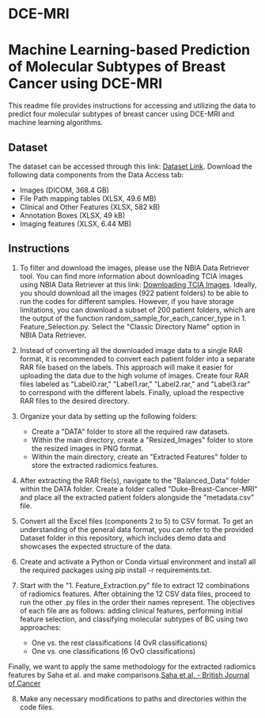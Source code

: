 # DCE-MRI
# Machine Learning-based Prediction of Molecular Subtypes of Breast Cancer using DCE-MRI

This readme file provides instructions for accessing and utilizing the data to predict four molecular subtypes of breast cancer using DCE-MRI and machine learning algorithms.

## Dataset

The dataset can be accessed through this link: [Dataset Link](https://wiki.cancerimagingarchive.net/pages/viewpage.action?pageId=70226903). Download the following data components from the Data Access tab:

- Images (DICOM, 368.4 GB)
- File Path mapping tables (XLSX, 49.6 MB)
- Clinical and Other Features (XLSX, 582 kB)
- Annotation Boxes (XLSX, 49 kB)
- Imaging features (XLSX, 6.44 MB)

## Instructions

1. To filter and download the images, please use the NBIA Data Retriever tool. You can find more information about downloading TCIA images using NBIA Data Retriever at this link: [Downloading TCIA Images](https://wiki.cancerimagingarchive.net/display/NBIA/Downloading+TCIA+Images). Ideally, you should download all the images (922 patient folders) to be able to run the codes for different samples. However, if you have storage limitations, you can download a subset of 200 patient folders, which are the output of the function random_sample_for_each_cancer_type in 1. Feature_Selection.py. Select the "Classic Directory Name" option in NBIA Data Retriever.

2. Instead of converting all the downloaded image data to a single RAR format, it is recommended to convert each patient folder into a separate RAR file based on the labels. This approach will make it easier for uploading the data due to the high volume of images. Create four RAR files labeled as "Label0.rar," "Label1.rar," "Label2.rar," and "Label3.rar" to correspond with the different labels. Finally, upload the respective RAR files to the desired directory.

3. Organize your data by setting up the following folders:

     - Create a "DATA" folder to store all the required raw datasets.
     - Within the main directory, create a "Resized_Images" folder to store the resized images in PNG format.
     - Within the main directory, create an "Extracted Features" folder to store the extracted radiomics features.
4. After extracting the RAR file(s), navigate to the "Balanced_Data" folder within the DATA folder. Create a folder called "Duke-Breast-Cancer-MRI" and place all the extracted patient folders alongside the "metadata.csv" file.

5. Convert all the Excel files (components 2 to 5) to CSV format. To get an understanding of the general data format, you can refer to the provided Dataset folder in this repository, which includes demo data and showcases the expected structure of the data.
 
6. Create and activate a Python or Conda virtual environment and install all the required packages using pip install -r requirements.txt.

7. Start with the "1. Feature_Extraction.py" file to extract 12 combinations of radiomics features. After obtaining the 12 CSV data files, proceed to run the other .py files in the order their names represent. The objectives of each file are as follows: adding clinical features, performing initial feature selection, and classifying molecular subtypes of BC using two approaches:
     - One vs. the rest classifications (4 OvR classifications)
     - One vs. one classifications (6 OvO classifications)
     
Finally, we want to apply the same methodology for the extracted radiomics features by Saha et al. and make comparisons.[Saha et al. - British Journal of Cancer](https://www.nature.com/articles/s41416-018-0185-8)

8. Make any necessary modifications to paths and directories within the code files.
